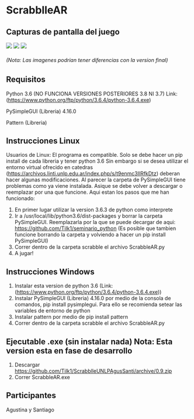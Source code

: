 # ScrabblleAR

## Capturas de pantalla del juego

![](https://i.imgur.com/qOjQ1NO.png)
![](https://i.imgur.com/45gNJkF.png)
![](https://i.imgur.com/VVULFtw.png)




###### (Nota: Las imagenes podrian tener diferencias con la version final)

## Requisitos

Python 3.6  (NO FUNCIONA VERSIONES POSTERIORES 3.8 NI 3.7)  Link: (https://www.python.org/ftp/python/3.6.4/python-3.6.4.exe)

PySimpleGUI (Libreria) 4.16.0

Pattern (Libreria)

## Instrucciones Linux
Usuarios de Linux: El programa es compatible. Solo se debe hacer un pip install de cada libreria y tener python 3.6
Sin embargo si se desea utilizar el entorno virtual ofrecido en catedras (https://archivos.linti.unlp.edu.ar/index.php/s/t9enmc3IlRfkDtz)  deberan hacer algunas modificaciones.
Al parecer la carpeta de PySimpleGUI tiene problemas como ya viene instalada. Asique se debe volver a descargar o reemplazar por
una que funcione. Aqui estan los pasos que me han funcionado:
1. En primer lugar utilizar la version 3.6.3 de python como interprete
2. Ir a /usr/local/lib/python3.6/dist-packages y borrar la carpeta PySimpleGUI. Reemplazarla por la que se puede decargar de aqui: https://github.com/Tilk1/seminario_python
(Es posible que tambien funcione borrando la carpeta y volviendo a hacer un pip install PySimpleGUI)
3. Correr dentro de la carpeta scrabble  el archivo  ScrabbleAR.py
4. A jugar!

## Instrucciones Windows
1. Instalar esta version de python 3.6 (Link: (https://www.python.org/ftp/python/3.6.4/python-3.6.4.exe))
2. Instalar PySimpleGUI (Libreria) 4.16.0  por medio de la consola de comandos,  pip install pysimplegui. Para ello se recomienda setear las variables de entorno de python
3. Instalar pattern por medio de pip install pattern
4. Correr dentro de la carpeta scrabble  el archivo  ScrabbleAR.py

## Ejecutable .exe (sin instalar nada) Nota: Esta version esta en fase de desarrollo
1. Descargar https://github.com/Tilk1/ScrabblleUNLPAgusSanti/archive/0.9.zip
2. Correr ScrabbleAR.exe





## Participantes

Agustina y Santiago

